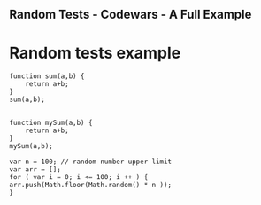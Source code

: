 ## Random Tests - Codewars - A Full Example

# Random tests example

```
function sum(a,b) {
	return a+b;
}
sum(a,b);


function mySum(a,b) {
	return a+b;
}
mySum(a,b);
```

```
var n = 100; // random number upper limit
var arr = [];
for ( var i = 0; i <= 100; i ++ ) {
arr.push(Math.floor(Math.random() * n ));
}
```
